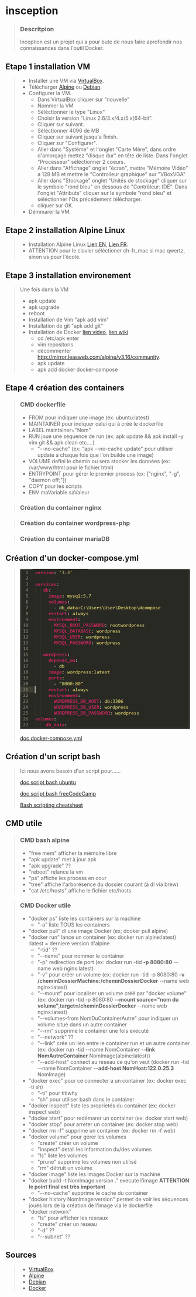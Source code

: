 # insception

> ### Descritpion
>
>Inception est un projet qui a pour bute de nous faire aprofondir nos connaissances dans l'outil Docker.

## Etape 1 installation VM

>* Installer une VM via [VirtualBox](https://www.virtualbox.org/wiki/Downloads).
>* Télécharger [Alpine](https://www.alpinelinux.org/downloads/) ou [Debian](https://www.debian.org/releases/buster/).
>* Configurer la VM.
>   * Dans VirtualBox cliquer sur "nouvelle"
>   * Nommer la VM
>   * Séléctionner le type "Linux"
>   * Choisir la version "Linux 2.6/3.x/4.x/5.x(64-bit".
>   * Cliquer sur suivant.
>   * Séléctionner 4096 de MB
>   * Cliquer sur suivant jusqu'a finish.
>   * Cliquer sur "Configurer".
>   * Aller dans "Système" et l'onglet "Carte Mère", dans ordre d'amorçage mettez "disque dur" en tête de liste. Dans l'onglet "Processeur" séléctionner 2 coeurs.
>   * Aller dans "Affichage" onglet "écran", mettre "Mémoire Vidéo" a 128 MB et mettre le "Controlleur graphique" sur "VBoxVGA"
>   * Aller dans "Stockage" onglet "Unités de stockage" cliquer sur le symbole "rond bleu" en dessous de "Contrôleur: IDE". Dans l'onglet "Attributs" cliquer sur le symbole "rond bleu" et séléctionner l'Os précédement télécharger.
>   * cliquer sur OK.
>* Démmarer la VM.

## Etape 2 installation Alpine Linux

>* Installation Alpine Linux [Lien EN](https://wiki.alpinelinux.org/wiki/Alpine_newbie_installation#Login_as_root), [Lien FR](https://doc.ataxya.net/books/alpine-linux/page/installation-dalpine-linux).
>* ATTENTION pour le clavier séléctioner ch-fr_mac si mac qwertz, sinon us pour l'école.

## Etape 3 installation environement 

> Une fois dans la VM
>* apk update
>* apk upgrade
>* reboot
>* Installation de Vim "apk add vim"
>* Installation de git "apk add git"
>* Installation de Docker [lien video](https://www.youtube.com/watch?v=6CVQ75nGVAY), [lien wiki](https://wiki.alpinelinux.org/wiki/Docker)
>    * cd /etc/apk enter
>    * vim repositoris
>    * décommenter http://mirror.leasweb.com/alpine/v3.16/community.
>    * apk update
>    * apk add docker docker-compose


## Etape 4 création des containers

>### CMD dockerfile
>
>* FROM pour indiquer une image (ex: ubuntu:latest)
>* MAINTAINER pour indiquer celui qui à créé le dockerfile
>* LABEL maintainer="Nom"
>* RUN joue une séquence de run (ex: apk update && apk install -y vim git && apk clean etc....)
>   * "--no-cache" (ex: "apk --no-cache update" pour utiliser update a chaque fois que l'on builde une image)
>* VOLUME defini le chemin ou sera stocker les données (ex: /var/www/html pour le fichier html)
>* ENTRYPOINT pour gérer le premier process (ex: ["nginx", "-g", "daemon off;"])
>* COPY pour les scripts
>* ENV maVariable saValeur


>### Création du container nginx

>### Création du container wordpress-php

>### Création du container mariaDB

## Création d'un docker-compose.yml

>![ex .yml](/img_readme/1_TeBgetHlGCePc9Nq0__AtQ.png)
>
>[doc docker-compose.yml](https://docs.docker.com/compose/compose-file/)

## Création d'un script bash

>Ici nous avons besoin d'un script pour......
> 
>[doc script bash ubuntu](https://doc.ubuntu-fr.org/tutoriel/script_shell)
>
>[doc script bash freeCodeCamp](https://www.freecodecamp.org/news/shell-scripting-crash-course-how-to-write-bash-scripts-in-linux/)
>
>[Bash scripting cheatsheet](https://devhints.io/bash)


## CMD utile

>### CMD bash alpine
>
>* "free mem" afficher la mémoire libre
>* "apk update" met à jour apk
>* "apk upgrade" ??
>* "reboot" relance la vm
>* "ps" affiche les process en cour
>* "tree" affiche l'arborésence du dossier courant (à dl via brew)
>* "cat /etc/hosts" affiche le fichier etc/hosts

>### CMD Docker utile
>* "docker ps" liste les containers sur la machine
>   * "-a" liste TOUS les containers
>* "docker pull" dl une image Docker (ex; docker pull alpine)
>* "docker run" lance un container (ex: docker run alpine:latest) :latest = derniere version d'alpine
>   * "-tid" ??
>   * "--name" pour nommer le container
>   * "-p" redirection de port (ex: docker run -tid **-p 8080:80** --name web nginx:latest)
>   * "-v" pour créer un volume (ex: docker run -tid -p 8080:80 **-v /cheminDossierMachine:/cheminDossierDocker** --name web nginx:latest)
>   * "--mount" pour localiser un volume créé par "docker volume" (ex: docker run -tid -p 8080:80 **--mount source="nom du volume",target=/cheminDossierDocker** --name web nginx:latest)
>   * "--volumes-from NomDuContainerAutre" pour indiquer un volume situé dans un autre container
>   * "--rm" supprime le container une fois executé
>   * "--network" ??
>   * "--link" crée un lien entre le container run et un autre container (ex: docker run -tid --name NomContainer **--link NomAutreContainer** NomImage(alpine:latest))
>   * "--add-host" connect au reseau ce qu'on veut (docker run -tid --name NomContainer **--add-host NomHost:122.0.25.3** NomImage)
>* "docker exec" pour ce connecter a un container (ex: docker exec -ti sh)
>   * "-ti" pour titiwhy
>   * "sh" pour utiliser bash dans le container
>* "docker inspect" liste les proprietés du container (ex: docker inspect web)
>* "docker start" pour redémarer un container (ex: docker start web)
>* "docker stop" pour arreter un container (ex: docker stop web)
>* "docker rm -f" supprime un container (ex: docker rm -f web)
>* "docker volume" pour gérer les volumes
>   * "create" créer un volume
>   * "inspect" detail les information du/des volumes
>   * "ls" liste les volumes
>   * "prune" supprime les volumes non utilisé
>   * "rm" détruit un volume
>* "docker image" liste les images Docker sur la machine
>* "docker build -t NomImage:version ." execute l'image **ATTENTION le point final est très important**
>   * "--no-cache" supprime le cache du container
>* "docker history NomImage:version" permet de voir les séquences joués lors de la création de l'image via le dockerfile
>* "docker network"
>   * "ls" pour afficher les reseaux
>   * "create" créer un reseau
>   * "-d" ??
>   * "--subnet" ??

## Sources

>* [VirtualBox](https://www.virtualbox.org/wiki/Downloads)
>* [Alpine](https://www.alpinelinux.org/downloads/)
>* [Debian](https://www.debian.org/releases/buster/)
>* [Docker](https://docs.docker.com/get-started/overview/)
